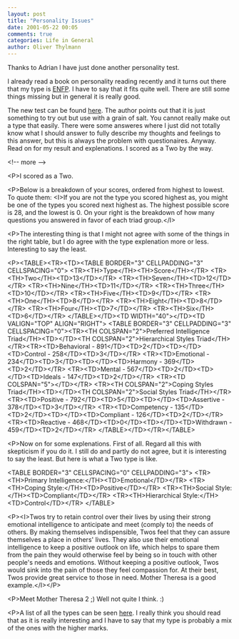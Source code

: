 ```yaml
---
layout: post
title: "Personality Issues"
date: 2001-05-22 00:05
comments: true
categories: Life in General
author: Oliver Thylmann
---
```



Thanks to Adrian I have just done another personality test. 

I already read a book on personality reading recently and it turns out there that my type is [ENFP](http://www.ibiblio.org/pub/academic/psychology/alt.psychology.personality/profiles/enfp.html). I have to say that it fits quite well. There are still some things missing but in general it is really good.

The new test can be found [here](http://www.duniho.com/fergus/enneagram/test/). The author points out that it is just something to try out but use with a grain of salt. You cannot really make out a type that easily. There were some answeres where I just did not totally know what I should answer to fully describe my thoughts and feelings to this answer, but this is always the problem with questionaires. Anyway. Read on for my result and explenations. I scored as a Two by the way.


&lt;!-- more --&gt;


&lt;P&gt;I scored as a Two.

&lt;P&gt;Below is a breakdown of your scores, ordered from highest to lowest.  To quote them: &lt;I&gt;If you are not the type you scored highest as, you might be one of the types you scored next highest as.  The highest possible score is 28, and the lowest is 0.  On your right is the breakdown of how many questions you answered in favor of each triad group.&lt;/I&gt;

&lt;P&gt;The interesting thing is that I might not agree with some of the things in the right table, but I do agree with the type explenation more or less. Interesting to say the least.

&lt;P&gt;&lt;TABLE&gt;&lt;TR&gt;&lt;TD&gt;&lt;TABLE BORDER=&quot;3&quot; CELLPADDING=&quot;3&quot; CELLSPACING=&quot;0&quot;&gt;
&lt;TR&gt;&lt;TH&gt;Type&lt;/TH&gt;&lt;TH&gt;Score&lt;/TH&gt;&lt;/TR&gt;
&lt;TR&gt;&lt;TH&gt;Two&lt;/TH&gt;&lt;TD&gt;13&lt;/TD&gt;&lt;/TR&gt;
&lt;TR&gt;&lt;TH&gt;Seven&lt;/TH&gt;&lt;TD&gt;12&lt;/TD&gt;&lt;/TR&gt;
&lt;TR&gt;&lt;TH&gt;Nine&lt;/TH&gt;&lt;TD&gt;11&lt;/TD&gt;&lt;/TR&gt;
&lt;TR&gt;&lt;TH&gt;Three&lt;/TH&gt;&lt;TD&gt;10&lt;/TD&gt;&lt;/TR&gt;
&lt;TR&gt;&lt;TH&gt;Five&lt;/TH&gt;&lt;TD&gt;9&lt;/TD&gt;&lt;/TR&gt;
&lt;TR&gt;&lt;TH&gt;One&lt;/TH&gt;&lt;TD&gt;8&lt;/TD&gt;&lt;/TR&gt;
&lt;TR&gt;&lt;TH&gt;Eight&lt;/TH&gt;&lt;TD&gt;8&lt;/TD&gt;&lt;/TR&gt;
&lt;TR&gt;&lt;TH&gt;Four&lt;/TH&gt;&lt;TD&gt;7&lt;/TD&gt;&lt;/TR&gt;
&lt;TR&gt;&lt;TH&gt;Six&lt;/TH&gt;&lt;TD&gt;6&lt;/TD&gt;&lt;/TR&gt;
&lt;/TABLE&gt;&lt;/TD&gt;&lt;TD WIDTH=&quot;40&quot;&gt;&lt;/TD&gt;&lt;TD VALIGN=&quot;TOP&quot; ALIGN=&quot;RIGHT&quot;&gt;
&lt;TABLE BORDER=&quot;3&quot; CELLPADDING=&quot;3&quot; CELLSPACING=&quot;0&quot;&gt;&lt;TR&gt;&lt;TH COLSPAN=&quot;2&quot;&gt;Preferred Intelligence Triad&lt;/TH&gt;&lt;TD&gt;&lt;/TD&gt;&lt;TH COLSPAN=&quot;2&quot;&gt;Hierarchical Styles Triad&lt;/TH&gt;&lt;/TR&gt;&lt;TR&gt;&lt;TD&gt;Behavioral - 891&lt;/TD&gt;&lt;TD&gt;2&lt;/TD&gt;&lt;TD&gt;&lt;/TD&gt;&lt;TD&gt;Control - 258&lt;/TD&gt;&lt;TD&gt;3&lt;/TD&gt;&lt;/TR&gt;
&lt;TR&gt;&lt;TD&gt;Emotional - 234&lt;/TD&gt;&lt;TD&gt;3&lt;/TD&gt;&lt;TD&gt;&lt;/TD&gt;&lt;TD&gt;Harmony - 369&lt;/TD&gt;&lt;TD&gt;2&lt;/TD&gt;&lt;/TR&gt;
&lt;TR&gt;&lt;TD&gt;Mental - 567&lt;/TD&gt;&lt;TD&gt;2&lt;/TD&gt;&lt;TD&gt;&lt;/TD&gt;&lt;TD&gt;Ideals - 147&lt;/TD&gt;&lt;TD&gt;2&lt;/TD&gt;&lt;/TR&gt;
&lt;TR&gt;&lt;TD COLSPAN=&quot;5&quot;&gt;&lt;/TD&gt;&lt;/TR&gt;
&lt;TR&gt;&lt;TH COLSPAN=&quot;2&quot;&gt;Coping Styles Triad&lt;/TH&gt;&lt;TD&gt;&lt;/TD&gt;&lt;TH COLSPAN=&quot;2&quot;&gt;Social Styles Triad&lt;/TH&gt;&lt;/TR&gt;&lt;TR&gt;&lt;TD&gt;Positive - 792&lt;/TD&gt;&lt;TD&gt;5&lt;/TD&gt;&lt;TD&gt;&lt;/TD&gt;&lt;TD&gt;Assertive - 378&lt;/TD&gt;&lt;TD&gt;3&lt;/TD&gt;&lt;/TR&gt;
&lt;TR&gt;&lt;TD&gt;Competency - 135&lt;/TD&gt;&lt;TD&gt;2&lt;/TD&gt;&lt;TD&gt;&lt;/TD&gt;&lt;TD&gt;Compliant - 126&lt;/TD&gt;&lt;TD&gt;2&lt;/TD&gt;&lt;/TR&gt;
&lt;TR&gt;&lt;TD&gt;Reactive - 468&lt;/TD&gt;&lt;TD&gt;0&lt;/TD&gt;&lt;TD&gt;&lt;/TD&gt;&lt;TD&gt;Withdrawn - 459&lt;/TD&gt;&lt;TD&gt;2&lt;/TD&gt;&lt;/TR&gt;
&lt;/TABLE&gt;&lt;/TD&gt;&lt;/TR&gt;&lt;/TABLE&gt;

&lt;P&gt;Now on for some explenations. First of all. Regard all this with skepticism if you do it. I still do and partly do not agree, but it is interesting to say the least. But here is what a Two type is like.

&lt;TABLE BORDER=&quot;3&quot; CELLSPACING=&quot;0&quot; CELLPADDING=&quot;3&quot;&gt;
&lt;TR&gt;&lt;TH&gt;Primary Intelligence:&lt;/TH&gt;&lt;TD&gt;Emotional&lt;/TD&gt;&lt;/TR&gt;
&lt;TR&gt;&lt;TH&gt;Coping Style:&lt;/TH&gt;&lt;TD&gt;Positive&lt;/TD&gt;&lt;/TR&gt;
&lt;TR&gt;&lt;TH&gt;Social Style:&lt;/TH&gt;&lt;TD&gt;Compliant&lt;/TD&gt;&lt;/TR&gt;
&lt;TR&gt;&lt;TH&gt;Hierarchical Style:&lt;/TH&gt;&lt;TD&gt;Control&lt;/TD&gt;&lt;/TR&gt;
&lt;/TABLE&gt;

&lt;P&gt;&lt;I&gt;Twos try to retain control over their lives by using their strong emotional intelligence to anticipate and meet (comply to) the needs of others.  By making themselves indispensible, Twos feel that they can assure themselves a place in others' lives.  They also use their emotional intelligence to keep a positive outlook on life, which helps to spare them from the pain they would otherwise feel by being so in touch with other people's needs and emotions.  Without keeping a positive outlook, Twos would sink into the pain of those they feel compassion for.  At their best, Twos provide great service to those in need.  Mother Theresa is a good example.&lt;/I&gt;&lt;/P&gt;

&lt;P&gt;Meet Mother Theresa 2 ;) Well not quite I think. :)

&lt;P&gt;A list of all the types can be seen [here](http://www.9points.com/types.htm). I really think you should read that as it is really interesting and I have to say that my type is probably a mix of the ones with the higher marks.


